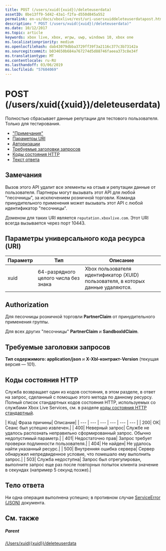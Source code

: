 ```yaml
---
title: POST (/users/xuid({xuid})/deleteuserdata)
assetID: 8be13ff9-5d42-43a1-f2fa-d550d845a552
permalink: en-us/docs/xboxlive/rest/uri-usersxuiddeleteuserdatapost.html
description: " POST (/users/xuid({xuid})/deleteuserdata)"
ms.date: 10/12/2017
ms.topic: article
keywords: xbox live, xbox, игры, uwp, windows 10, xbox one
ms.localizationpriority: medium
ms.openlocfilehash: dab43079dbba3729ff39f3a2116c377c3b73142a
ms.sourcegitcommit: b034650b684a767274d5d88746faeea373c8e34f
ms.translationtype: MT
ms.contentlocale: ru-RU
ms.lasthandoff: 03/06/2019
ms.locfileid: "57604069"
---
```

# <a name="post-usersxuidxuiddeleteuserdata"></a>POST (/users/xuid({xuid})/deleteuserdata)
Полностью сбрасывает данные репутации для тестового пользователя. Только для тестирования.

  * ["Примечания"](#ID4EQ)
  * [Параметры URI](#ID4E5)
  * [Авторизации](#ID4EJB)
  * [Требуемые заголовки запросов](#ID4E3B)
  * [Коды состояния HTTP](#ID4EHC)
  * [Текст ответа](#ID4EJF)

<a id="ID4EQ"></a>


## <a name="remarks"></a>Замечания

Вызов этого API удалит все элементы на отзыв и репутации данные от пользователя. Партнеры могут вызывать этот API для любой "песочницы", за исключением розничной торговли. Команда принудительного применения может вызывать этот API с любой идентификатор "песочницы".

Доменом для таких URI является `reputation.xboxlive.com`. Этот URI всегда вызывается через порт 10443.

<a id="ID4E5"></a>


## <a name="uri-parameters"></a>Параметры универсального кода ресурса (URI)

| Параметр| Тип| Описание|
| --- | --- | --- |
| xuid| 64-разрядного целого числа без знака| Xbox пользователя идентификатор (XUID) пользователя, в которых данные удаляются.|

<a id="ID4EJB"></a>


## <a name="authorization"></a>Authorization

Для песочницы розничной торговли **PartnerClaim** от принудительного применения группы.

Для всех других "песочницы" **PartnerClaim** и **SandboxIdClaim**.

<a id="ID4E3B"></a>


## <a name="required-request-headers"></a>Требуемые заголовки запросов

**Тип содержимого: application/json** и **X-Xbl-контракт-Version** (текущая версия — 101).

<a id="ID4EHC"></a>


## <a name="http-status-codes"></a>Коды состояния HTTP

Служба возвращает один из кодов состояния, в этом разделе, в ответ на запрос, сделанный с помощью этого метода по данному ресурсу. Полный список стандартных кодов состояния HTTP, используемых со службами Xbox Live Services, см. в разделе [коды состояния HTTP стандартный](../../additional/httpstatuscodes.md).

| Код| Фраза причины| Описание|
| --- | --- | --- | --- | --- | --- |
| 200| ОК| Сеанс был успешно извлечен.|
| 400| Неверный запрос| Службе не удалось распознать неправильно сформированный запрос. Обычно недопустимый параметр.|
| 401| Недостаточно прав| Запрос требует проверки подлинности пользователя.|
| 404| Не найден| Не удалось найти указанный ресурс.|
| 500| Внутренняя ошибка сервера| Сервер обнаружил непредвиденное условие, что помешало ему выполнить запрос.|
| 503| Служба недоступна| Запрос был отрегулирован, выполните запрос еще раз после повторных попыток клиента значение в секундах (например 5 секунд позже).|

<a id="ID4EJF"></a>


## <a name="response-body"></a>Тело ответа

Ни одна операция выполнена успешно; в противном случае [ServiceError (JSON)](../../json/json-serviceerror.md) документа.

<a id="ID4EWF"></a>


## <a name="see-also"></a>См. также

<a id="ID4EYF"></a>


##### <a name="parent"></a>Parent

[/Users/xuid({xuid})/deleteuserdata](uri-usersxuiddeleteuserdata.md)
